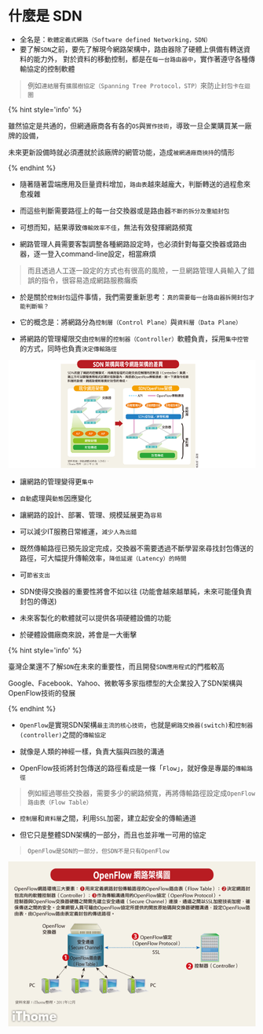 # 什麼是 SDN

<!--sec data-title="什麼是 SDN？" data-id="1" data-nopdf="true" data-collapse=false ces-->

- 全名是：`軟體定義式網路（Software defined Networking，SDN）`
- 要了解`SDN`之前，要先了解現今網路架構中，路由器除了硬體上俱備有轉送資料的能力外，
對於資料的移動控制，都是在`每一台路由器中`，實作著遵守各種傳輸協定的控制軟體
> 例如`連結層`有`擴展樹協定（Spanning Tree Protocol，STP）`來防止`封包卡在迴圈`   

{% hint style='info' %}

雖然協定是共通的，但網通廠商各有各的`OS`與`實作技術`，導致一旦企業購買某一廠牌的設備，   

未來更新設備時就必須遷就於該廠牌的網管功能，造成`被網通廠商挾持`的情形

{% endhint %}

<!--endsec-->

<!--sec data-title="現今這樣不是沒什麼問題嘛？" data-id="2" data-nopdf="true" data-collapse=false ces-->

- 隨著隨著雲端應用及巨量資料增加，`路由表`越來越龐大，判斷轉送的過程愈來愈複雜

- 而這些判斷需要路徑上的每一台交換器或是路由器`不斷的拆分及重組封包`

- 可想而知，結果導致`傳輸效率不佳`，無法有效發揮網路頻寬

- 網路管理人員需要客製調整各種網路設定時，也必須針對每臺交換器或路由器，逐一登入command-line設定，相當麻煩
> 而且透過人工逐一設定的方式也有很高的風險，一旦網路管理人員輸入了錯誤的指令，很容易造成網路服務癱瘓

- 於是關於`控制封包`這件事情，我們需要重新思考：`真的需要每一台路由器拆開封包才能判斷嘛？`

<!--endsec-->

<!--sec data-title="所以SDN做了什麼？" data-id="3" data-nopdf="true" data-collapse=false ces-->

- 它的概念是：將網路分為`控制層（Control Plane）`與`資料層（Data Plane）`

- 將網路的管理權限交由`控制層`的`控制器（Controller）`軟體負責，採用`集中控管`的方式，同時也負責`決定傳輸路徑`

![SDN](image/SDN.png)

<!--endsec-->

<!--sec data-title="SDN帶來的好處？" data-id="4" data-nopdf="true" data-collapse=false ces-->

- 讓網路的管理變得更`集中`

- `自動`處理與`動態`因應變化

- 讓網路的設計、部署、管理、規模延展更為`容易`

- 可以減少IT服務日常維運，`減少人為出錯`

- 既然傳輸路徑已預先設定完成，交換器不需要透過不斷學習來尋找封包傳送的路徑，可大幅提升傳輸效率，`降低延遲（Latency）的時間`

- 可`節省支出`


<!--endsec-->

<!--sec data-title="所以網通廠怎麼看SDN？" data-id="5" data-nopdf="true" data-collapse=false ces-->

- SDN使得交換器的重要性將會不如以往 (功能會越來越單純，未來可能僅負責封包的傳送)

- 未來客製化的軟體就可以提供各項硬體設備的功能

- 於硬體設備廠商來說，將會是一大衝擊

<!--endsec-->

{% hint style='info' %}

臺灣企業還不了解`SDN`在未來的重要性，而且開發`SDN應用程式`的門檻較高

Google、Facebook、Yahoo、微軟等多家指標型的大企業投入了SDN架構與OpenFlow技術的發展

{% endhint %}

<!--sec data-title="我剛好像看到OpenFlow，那是什麼？ 跟SDN是什麼關係" data-id="6" data-nopdf="true" data-collapse=false ces-->

- `OpenFlow`是實現SDN架構`最主流的核心技術`，也就是`網路交換器(switch)`和`控制器(controller)`之間的`傳輸協定`

- 就像是人類的神經一樣，負責大腦與四肢的溝通

- OpenFlow技術將封包傳送的路徑看成是一條「`Flow`」，就好像是專屬的`傳輸路徑`
> 例如經過哪些交換器，需要多少的網路頻寬，再將傳輸路徑設定成`OpenFlow路由表（Flow Table）`

- `控制層`和`資料層`之間，利用`SSL`加密，建立起安全的傳輸通道

- 但它只是整體SDN架構的一部分，而且也並非唯一可用的協定
> `OpenFlow是SDN的一部分，但SDN不是只有OpenFlow`

![OpenFlow](image/Openflow.png)

<!--endsec-->
